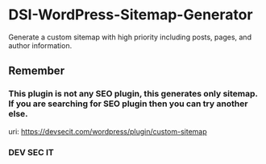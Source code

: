 # DSI-WordPress-Sitemap-Generator
Generate a custom sitemap with high priority including posts, pages, and author information.

## Remember 
### This plugin is not any SEO plugin, this generates only sitemap. If you are searching for SEO plugin then you can try another else.

uri: https://devsecit.com/wordpress/plugin/custom-sitemap

### DEV SEC IT
